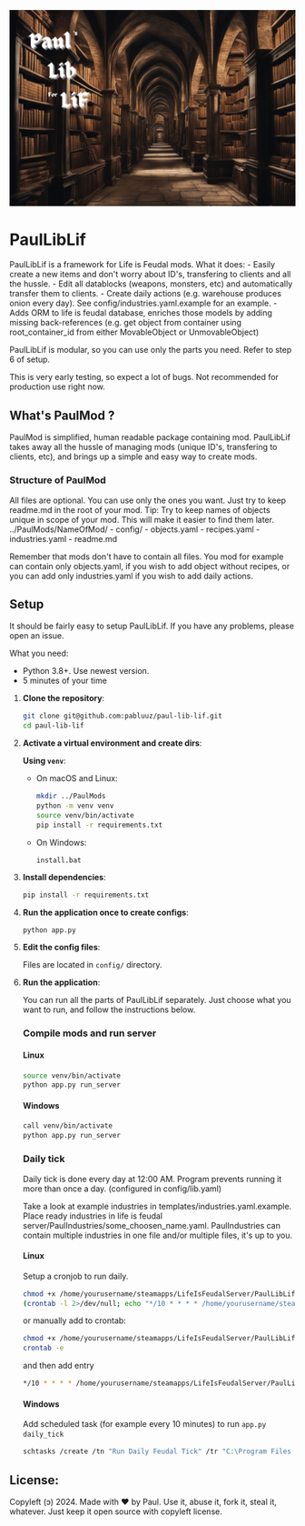 ![Logo](readme_logo.png?raw=true)
# PaulLibLif
PaulLibLif is a framework for Life is Feudal mods. What it does:
    - Easily create a new items and don't worry about ID's, transfering to clients and all the hussle.
    - Edit all datablocks (weapons, monsters, etc) and automatically transfer them to clients.
    - Create daily actions (e.g. warehouse produces onion every day). See config/industries.yaml.example for an example.
    - Adds ORM to life is feudal database, enriches those models by adding missing back-references (e.g. get object from container using root_container_id from either MovableObject or UnmovableObject)

PaulLibLif is modular, so you can use only the parts you need. Refer to step 6 of setup.

This is very early testing, so expect a lot of bugs. Not recommended for production use right now.

## What's PaulMod ?
PaulMod is simplified, human readable package containing mod. PaulLibLif takes away all the hussle of managing mods (unique ID's, transfering to clients, etc), and brings up a simple and easy way to create mods.

### Structure of PaulMod
All files are optional. You can use only the ones you want. Just try to keep readme.md in the root of your mod.
Tip: Try to keep names of objects unique in scope of your mod. This will make it easier to find them later.
../PaulMods/NameOfMod/
    - config/
    - objects.yaml
    - recipes.yaml
    - industries.yaml
    - readme.md

Remember that mods don't have to contain all files. You mod for example can contain only objects.yaml, if you wish to add object without recipes, or you can add only industries.yaml if you wish to add daily actions.

## Setup
It should be fairly easy to setup PaulLibLif. If you have any problems, please open an issue.

What you need:
- Python 3.8+. Use newest version.
- 5 minutes of your time

1. **Clone the repository**:

    ```bash
    git clone git@github.com:pabluuz/paul-lib-lif.git
    cd paul-lib-lif
    ```

2. **Activate a virtual environment and create dirs**:

    **Using `venv`**:

    - On macOS and Linux:

        ```bash
        mkdir ../PaulMods
        python -m venv venv
        source venv/bin/activate
        pip install -r requirements.txt
        ```

    - On Windows:

        ```batch
        install.bat
        ```

3. **Install dependencies**:

    ```bash
    pip install -r requirements.txt
    ```

4. **Run the application once to create configs**:

    ```bash
    python app.py
    ```

5. **Edit the config files**:

    Files are located in `config/` directory.

6. **Run the application**:

    You can run all the parts of PaulLibLif separately. Just choose what you want to run, and follow the instructions below.

    ### Compile mods and run server

    #### Linux
    ```bash
    source venv/bin/activate
    python app.py run_server
    ```

    #### Windows
    ```bash
    call venv/bin/activate
    python app.py run_server
    ```

    ### Daily tick
    Daily tick is done every day at 12:00 AM. Program prevents running it more than once a day. (configured in config/lib.yaml)

    Take a look at example industries in templates/industries.yaml.example.
    Place ready industries in life is feudal server/PaulIndustries/some_choosen_name.yaml.
    PaulIndustries can contain multiple industries in one file and/or multiple files, it's up to you.

    #### Linux
    Setup a cronjob to run daily.
    ```bash
    chmod +x /home/yourusername/steamapps/LifeIsFeudalServer/PaulLibLif/run_daily_tick.sh
    (crontab -l 2>/dev/null; echo "*/10 * * * * /home/yourusername/steamapps/LifeIsFeudalServer/PaulLibLif/run_daily_tick.sh") | crontab -
    ```

    or manually add to crontab:
    ```bash
    chmod +x /home/yourusername/steamapps/LifeIsFeudalServer/PaulLibLif/run_daily_tick.sh
    crontab -e
    ```
    and then add entry
    ```bash
    */10 * * * * /home/yourusername/steamapps/LifeIsFeudalServer/PaulLibLif/run_daily_tick.sh
    ```

    #### Windows
    Add scheduled task (for example every 10 minutes) to run `app.py daily_tick`
    ```bash
    schtasks /create /tn "Run Daily Feudal Tick" /tr "C:\Program Files (x86)\Steam\steamapps\common\Life is Feudal Your Own Dedicated Server\PaulLibLif\windows_daily_tick.bat" /sc minute /mo 10 /ru SYSTEM
    ```

## License:
Copyleft (ↄ) 2024. Made with ❤️ by Paul. Use it, abuse it, fork it, steal it, whatever. Just keep it open source with copyleft license.